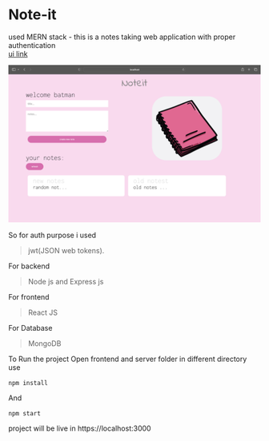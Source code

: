 # Note-it

used MERN stack - this is a notes taking web application with proper authentication<br>
[ui link](https://www.figma.com/file/Snz1OtK8LHEaxfRG2lG6Xj/noteit?type=design&node-id=17%3A27&mode=design&t=tyc1goX4tIgOldz3-1)

<img src="./img.png"></img>

So for auth purpose i used 
> jwt(JSON web tokens).

For backend
> Node js and Express js

For frontend
> React JS

For Database
> MongoDB


To Run the project
Open frontend and server folder in different directory
use
```
npm install
```
And 
```
npm start
```

project will be live in
https://localhost:3000
